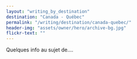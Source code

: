 ```yaml
---
layout: "writing_by_destination"
destination: "Canada - Québec"
permalink: "/writing/destination/canada-quebec/"
header-img: "assets/owner/hero/archive-bg.jpg"
flickr-text: ""
---
```


Quelques info au sujet de....